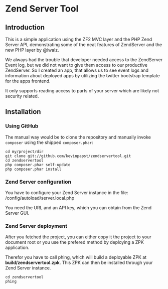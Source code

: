 # Zend Server Tool

## Introduction

This is a simple application using the ZF2 MVC layer and the PHP Zend Server API,
demonstrating some of the neat features of ZendServer and the new PHP layer by @iwalz.

We always had the trouble that developer needed access to the ZendServer Event log,
but we did not want to give them access to our productive ZendServer.
So I created an app, that allows us to see event logs and information about deployed apps by
utilizing the twitter bootstrap template for the apps frontend.

It only supports reading access to parts of your server which are likely not security related.

## Installation

### Using GitHub

The manual way would be to clone the repository and manually invoke `composer` using the shipped
`composer.phar`:
```
cd my/project/dir
git clone git://github.com/kevinpapst/zendservertool.git
cd zendservertool
php composer.phar self-update
php composer.phar install
```

### Zend Server configuration

You have to configure your Zend Server instance in the file: /config/autoload/server.local.php

You need the URL and an API key, which you can obtain from the Zend Server GUI.

### Zend Server deployment

After you fetched the project, you can either copy it the project to your document root or you
use the prefered method by deploying a ZPK application.

Therefor you have to call phing, which will build a deployable ZPK at **build/zendservertool.zpk**.
This ZPK can then be installed through your Zend Server instance.
```
cd zendservertool
phing
```
